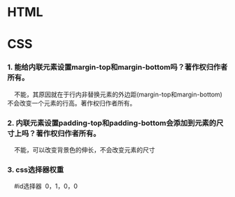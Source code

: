 # HTML


# CSS

### 1. 能给内联元素设置margin-top和margin-bottom吗？著作权归作者所有。

     不能，其原因就在于行内非替换元素的外边距(margin-top和margin-bottom)不会改变一个元素的行高。著作权归作者所有。

### 2. 内联元素设置padding-top和padding-bottom会添加到元素的尺寸上吗？著作权归作者所有。
    
     不能，可以改变背景色的伸长，不会改变元素的尺寸

### 3. css选择器权重

     #id选择器  0，1，0，0
